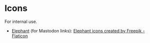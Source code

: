 # Icons

For internal use.

- [Elephant](./elephant.png) (for Mastodon links): [Elephant icons created by Freepik - Flaticon](https://www.flaticon.com/free-icons/elephant)
